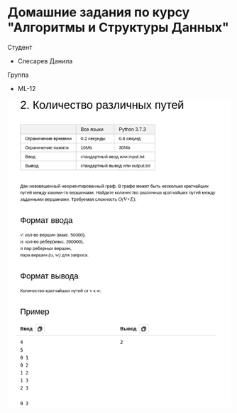 # Домашние задания по курсу "Алгоритмы и Структуры Данных"

Студент

* Слесарев Данила

Группа

* ML-12

![](img/2023-06-21-14-57-46.png)
